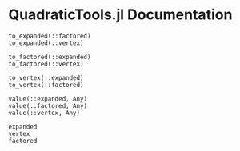 # QuadraticTools.jl Documentation

```@docs
to_expanded(::factored)
to_expanded(::vertex)

to_factored(::expanded)
to_factored(::vertex)

to_vertex(::expanded)
to_vertex(::factored)

value(::expanded, Any)
value(::factored, Any)
value(::vertex, Any)

expanded
vertex
factored
```
